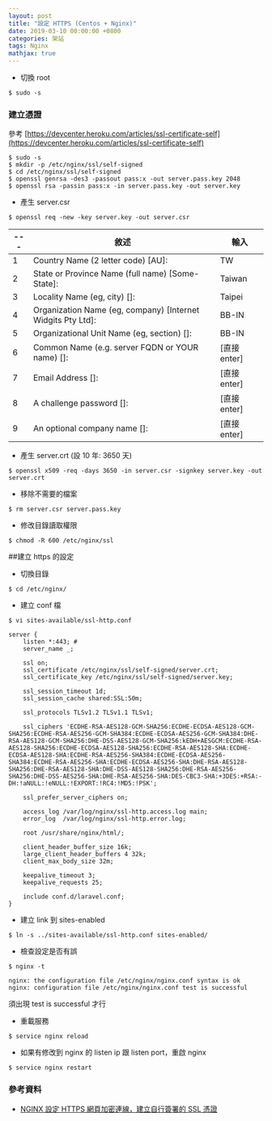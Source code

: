 ```yaml
---
layout: post
title: "設定 HTTPS (Centos + Nginx)"
date: 2019-03-10 00:00:00 +0800
categories: 架站
tags: Nginx
mathjax: true
---
```


- 切換 root

`$ sudo -s`

### 建立憑證

參考 [https://devcenter.heroku.com/articles/ssl-certificate-self](https://devcenter.heroku.com/articles/ssl-certificate-self)

    $ sudo -s
    $ mkdir -p /etc/nginx/ssl/self-signed
    $ cd /etc/nginx/ssl/self-signed
    $ openssl genrsa -des3 -passout pass:x -out server.pass.key 2048
    $ openssl rsa -passin pass:x -in server.pass.key -out server.key

- 產生 server.csr

`$ openssl req -new -key server.key -out server.csr`

| --- | 敘述                                                        | 輸入         |
| --- | ----------------------------------------------------------- | ------------ |
| 1   | Country Name (2 letter code) [AU]:                          | TW           |
| 2   | State or Province Name (full name) [Some-State]:            | Taiwan       |
| 3   | Locality Name (eg, city) []:                                | Taipei       |
| 4   | Organization Name (eg, company) [Internet Widgits Pty Ltd]: | BB-IN        |
| 5   | Organizational Unit Name (eg, section) []:                  | BB-IN        |
| 6   | Common Name (e.g. server FQDN or YOUR name) []:             | [直接 enter] |
| 7   | Email Address []:                                           | [直接 enter] |
| 8   | A challenge password []:                                    | [直接 enter] |
| 9   | An optional company name []:                                | [直接 enter] |

- 產生 server.crt (設 10 年: 3650 天)

`$ openssl x509 -req -days 3650 -in server.csr -signkey server.key -out server.crt`

- 移除不需要的檔案

`$ rm server.csr server.pass.key`

- 修改目錄讀取權限

`$ chmod -R 600 /etc/nginx/ssl`

##建立 https 的設定

- 切換目錄

`$ cd /etc/nginx/`

- 建立 conf 檔

`$ vi sites-available/ssl-http.conf`

    server {
        listen *:443; #
        server_name _;

        ssl on;
        ssl_certificate /etc/nginx/ssl/self-signed/server.crt;
        ssl_certificate_key /etc/nginx/ssl/self-signed/server.key;

        ssl_session_timeout 1d;
        ssl_session_cache shared:SSL:50m;

        ssl_protocols TLSv1.2 TLSv1.1 TLSv1;

        ssl_ciphers 'ECDHE-RSA-AES128-GCM-SHA256:ECDHE-ECDSA-AES128-GCM-SHA256:ECDHE-RSA-AES256-GCM-SHA384:ECDHE-ECDSA-AES256-GCM-SHA384:DHE-RSA-AES128-GCM-SHA256:DHE-DSS-AES128-GCM-SHA256:kEDH+AESGCM:ECDHE-RSA-AES128-SHA256:ECDHE-ECDSA-AES128-SHA256:ECDHE-RSA-AES128-SHA:ECDHE-ECDSA-AES128-SHA:ECDHE-RSA-AES256-SHA384:ECDHE-ECDSA-AES256-SHA384:ECDHE-RSA-AES256-SHA:ECDHE-ECDSA-AES256-SHA:DHE-RSA-AES128-SHA256:DHE-RSA-AES128-SHA:DHE-DSS-AES128-SHA256:DHE-RSA-AES256-SHA256:DHE-DSS-AES256-SHA:DHE-RSA-AES256-SHA:DES-CBC3-SHA:+3DES:+RSA:-DH:!aNULL:!eNULL:!EXPORT:!RC4:!MD5:!PSK';

        ssl_prefer_server_ciphers on;

        access_log /var/log/nginx/ssl-http.access.log main;
        error_log  /var/log/nginx/ssl-http.error.log;

        root /usr/share/nginx/html/;

        client_header_buffer_size 16k;
        large_client_header_buffers 4 32k;
        client_max_body_size 32m;

        keepalive_timeout 3;
        keepalive_requests 25;

        include conf.d/laravel.conf;
    }

- 建立 link 到 sites-enabled

`$ ln -s ../sites-available/ssl-http.conf sites-enabled/`

- 檢查設定是否有誤

`$ nginx -t`

    nginx: the configuration file /etc/nginx/nginx.conf syntax is ok
    nginx: configuration file /etc/nginx/nginx.conf test is successful

須出現 test is successful 才行

- 重載服務

`$ service nginx reload`

- 如果有修改到 nginx 的 listen ip 跟 listen port，重啟 nginx

`$ service nginx restart`

### 參考資料

- [NGINX 設定 HTTPS 網頁加密連線，建立自行簽署的 SSL 憑證](https://blog.gtwang.org/linux/nginx-create-and-install-ssl-certificate-on-ubuntu-linux/)
